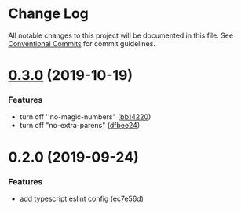 # Change Log

All notable changes to this project will be documented in this file.
See [Conventional Commits](https://conventionalcommits.org) for commit guidelines.

# [0.3.0](https://github.com/OperationSpark/eslint-config/compare/@operationspark/eslint-config-typescript@0.2.0...@operationspark/eslint-config-typescript@0.3.0) (2019-10-19)


### Features

* turn off ''no-magic-numbers" ([bb14220](https://github.com/OperationSpark/eslint-config/commit/bb14220))
* turn off "no-extra-parens" ([dfbee24](https://github.com/OperationSpark/eslint-config/commit/dfbee24))





# 0.2.0 (2019-09-24)


### Features

* add typescript eslint config ([ec7e56d](https://github.com/OperationSpark/eslint-config/commit/ec7e56d))
